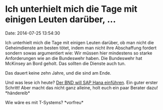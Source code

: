Ich unterhielt mich die Tage mit einigen Leuten darüber, \...
=============================================================

Date: 2014-07-25 13:54:30

Ich unterhielt mich die Tage mit einigen Leuten darüber, ob man nicht
die Geheimdienste am besten tötet, indem man nicht ihre Abschaffung
fordert sondern sowas argumentiert wie: Wir müssen hier mindestens so
starke Anforderungen wie an die Bundeswehr haben. Die Bundeswehr hat
McKinsey an Bord geholt. Das sollten die Dienste auch tun.

Das dauert keine zehn Jahre, und die sind am Ende.

Und was lese ich heute? [Der BND will SAP Hana
einführen](http://sz.de/1.2059582). Ein guter erster Schritt! Aber macht
das nicht ganz alleine, holt euch ein paar Berater dazu! \*händereib\*

Wie wäre es mit T-Systems? \*vorfreu\*
